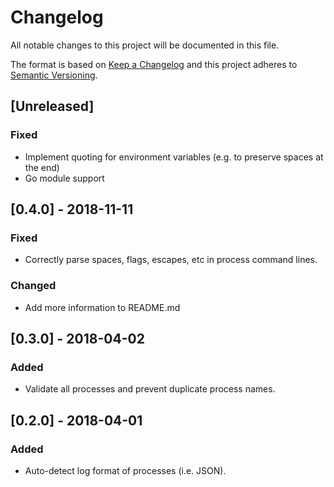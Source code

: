 # Changelog
All notable changes to this project will be documented in this file.

The format is based on [Keep a Changelog](http://keepachangelog.com/en/1.0.0/)
and this project adheres to [Semantic Versioning](http://semver.org/spec/v2.0.0.html).

## [Unreleased]
### Fixed
- Implement quoting for environment variables (e.g. to preserve spaces at the end)
- Go module support

## [0.4.0] - 2018-11-11
### Fixed
- Correctly parse spaces, flags, escapes, etc in process command lines.

### Changed
- Add more information to README.md

## [0.3.0] - 2018-04-02
### Added
- Validate all processes and prevent duplicate process names.

## [0.2.0] - 2018-04-01
### Added
- Auto-detect log format of processes (i.e. JSON).
